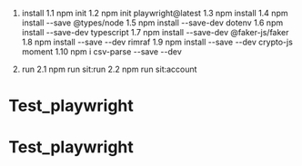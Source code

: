 
1. install
 1.1 npm init
 1.2 npm init playwright@latest
 1.3 npm install
 1.4 npm install --save @types/node
 1.5 npm install --save-dev dotenv
 1.6 npm install --save-dev typescript
 1.7 npm install --save-dev @faker-js/faker
 1.8 npm install --save --dev rimraf
 1.9 npm install --save --dev crypto-js moment
 1.10 npm i csv-parse --save --dev

2. run
 2.1 npm run sit:run
 2.2 npm run sit:account


# Test_playwright
# Test_playwright
